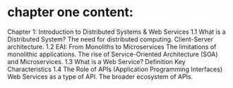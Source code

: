 # chapter one content:
Chapter 1:
 Introduction to Distributed Systems & Web Services
1.1 What is a Distributed System?
The need for distributed computing.
Client-Server architecture.
1.2 EAI: From Monoliths to Microservices
The limitations of monolithic applications.
The rise of Service-Oriented Architecture (SOA) and Microservices.
1.3 What is a Web Service?
Definition
Key Characteristics
1.4 The Role of APIs (Application Programming Interfaces)
Web Services as a type of API.
The broader ecosystem of APIs.
